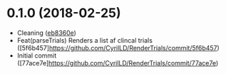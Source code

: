 <a name="0.1.0"></a>
# 0.1.0 (2018-02-25)

* Cleaning ([eb8360e](https://github.com/CyrilLD/RenderTrials/commit/eb8360e)) 
* Feat(parseTrials) Renders a list af clincal trials ([5f6b457]https://github.com/CyrilLD/RenderTrials/commit/5f6b457)
* Initial commit ([77ace7e]https://github.com/CyrilLD/RenderTrials/commit/77ace7e)